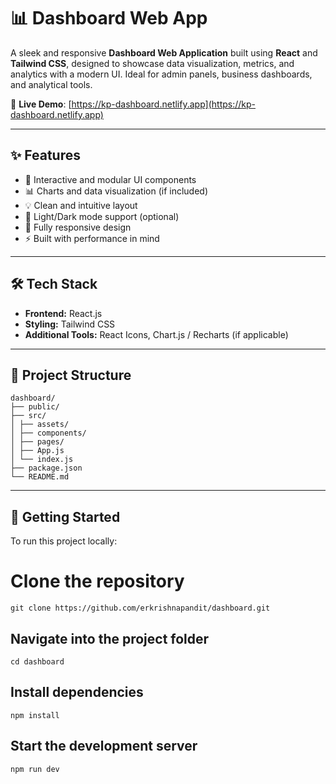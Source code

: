 # 📊 Dashboard Web App

A sleek and responsive **Dashboard Web Application** built using **React** and **Tailwind CSS**, designed to showcase data visualization, metrics, and analytics with a modern UI. Ideal for admin panels, business dashboards, and analytical tools.

🔗 **Live Demo**: [https://kp-dashboard.netlify.app](https://kp-dashboard.netlify.app)


---

## ✨ Features

- 🔹 Interactive and modular UI components
- 📊 Charts and data visualization (if included)
- 💡 Clean and intuitive layout
- 🌙 Light/Dark mode support (optional)
- 📱 Fully responsive design
- ⚡ Built with performance in mind

---

## 🛠 Tech Stack

- **Frontend:** React.js
- **Styling:** Tailwind CSS
- **Additional Tools:** React Icons, Chart.js / Recharts (if applicable)

---

## 📁 Project Structure

```
dashboard/ 
├── public/ 
├── src/ 
│ ├── assets/ 
│ ├── components/ 
│ ├── pages/ 
│ ├── App.js 
│ └── index.js 
├── package.json 
└── README.md
```

---

## 🚀 Getting Started

To run this project locally:

# Clone the repository
```
git clone https://github.com/erkrishnapandit/dashboard.git
```

## Navigate into the project folder
```
cd dashboard
```
## Install dependencies
```
npm install
```
## Start the development server
```
npm run dev
```